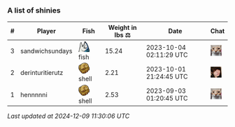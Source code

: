 ### A list of shinies
| # | Player | Fish | Weight in lbs ⚖️ | Date | Chat |
|-----|------|--------|-----------|---------|-------|
| 3   | sandwichsundays | ![SabaPing](https://raw.githubusercontent.com/blableblup/gofish/main/images/shiny/SabaPing.png) fish | 15.24 | 2023-10-04 02:11:29 UTC | ![psp1g](https://raw.githubusercontent.com/blableblup/gofish/main/images/players/psp1g.png) |
| 2   | derinturitierutz | ![HailHelix](https://raw.githubusercontent.com/blableblup/gofish/main/images/shiny/HailHelix.png) shell | 2.21 | 2023-10-01 21:24:45 UTC | ![breadworms](https://raw.githubusercontent.com/blableblup/gofish/main/images/players/breadworms.png) |
| 1   | hennnnni | ![HailHelix](https://raw.githubusercontent.com/blableblup/gofish/main/images/shiny/HailHelix.png) shell | 2.53 | 2023-09-03 01:20:45 UTC | ![psp1g](https://raw.githubusercontent.com/blableblup/gofish/main/images/players/psp1g.png) |

_Last updated at 2024-12-09 11:30:06 UTC_